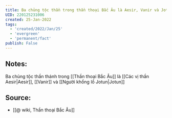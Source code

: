 ```yaml
---
title: Ba chủng tộc thần trong thần thoại Bắc Âu là Aesir, Vanir và Jotun
UID: 220125231006
created: 25-Jan-2022
tags:
  - 'created/2022/Jan/25'
  - 'evergreen'
  - 'permanent/fact'
publish: False
---
```

## Notes:
Ba chủng tộc thần thánh trong [[Thần thoại Bắc Âu]] là [[Các vị thần Aesir|Aesir]], [[Vanir]] và [[Người khổng lồ Jotun|Jotun]]

## Source:
- [[@ wiki, Thần thoại Bắc Âu]]


